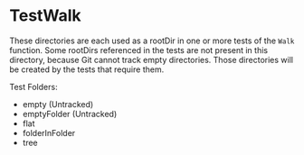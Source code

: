 # TestWalk

These directories are each used as a rootDir in one or more tests of the `Walk` function.
Some rootDirs referenced in the tests are not present in this directory, because Git
cannot track empty directories.  Those directories will be created by the tests that require them.

Test Folders:
- empty (Untracked)
- emptyFolder (Untracked)
- flat
- folderInFolder
- tree